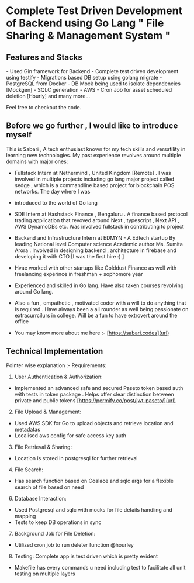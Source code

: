 <h1>Complete Test Driven Development of Backend using Go Lang " File Sharing & Management System " </h1>

<h2>Features and Stacks </h2>
- Used Gin framework for Backend 
- Complete test driven development using testify
- Migrations based DB setup using golang migrate
- PostgreSQL from Docker
- DB Mock being used to isolate dependencies  [Mockgen]
- SQLC generation
- AWS 
- Cron Job for asset scheduled deletion [Hourly]
 and many more...

 Feel free to checkout the code.


<h2>Before we go further , I would like to introduce myself </h2>

This is Sabari , A tech enthusiast known for my tech skills and versatility in learning new technologies. My past experience revolves around multiple domains with major ones:
- Fullstack Intern at Nethermind , United Kingdom [Remote] . I was involved in multiple projects including go lang major project called sedge , which is a commandline based project for blockchain POS networks. The day where I was
- introduced to the world of Go lang
- SDE Intern at Hashstack Finance , Bengaluru . A finance based protocol trading application that revoved around Next , typescript , Next API , AWS DynamoDBs etc. Was involved fullstack in contributing to project
- Backend and Infrastructure Intern at EDMYN - A Edtech startup By leading National level Computer science Academic author Ms. Sumita Arora . Involved in designing backend , architecture in firebase and developing it with CTO [I was the first hire :) ]
- Hvae worked with other startups like Golddust Finance as well with freelancing experince in freshman + sophomore year
- Experienced and skilled in Go lang. Have also taken courses revolving around Go lang. 
- Also a fun , empathetic , motivated coder with a will to do anything that is required . Have always been a all rounder as well being passionate on extracurrcilurs in college. Will be a fun to have extrovert around the office

- You may know more about me here :- [https://sabari.codes](url)

<h2>Technical Implementation</h2>

Pointer wise explanation :-
Requirements:
1. User Authentication & Authorization:
- Implemented an advanced safe and secured Paseto token based auth with tests in token package . Helps offer clear distinction between private and public tokens
  [https://permify.co/post/jwt-paseto/](url)

2. File Upload & Management:
- Used AWS SDK for Go to upload objects and retrieve location and metadatas
- Localised aws config for safe access key auth
  

3. File Retrieval & Sharing:
- Location is stored in postgresql for further retrieval

4. File Search:
- Has search function based on Coalace and sqlc args for a flexible search of file based on need


6. Database Interaction:
- Used Postgresql and sqlc with mocks for file details handling and mapping
- Tests to keep DB operations in sync


7. Background Job for File Deletion:
- Utilized cron job to run deleter function @hourley

8. Testing:
Complete app is test driven which is pretty evident
- Makefile has every commands u need including test to facilitate all unit testing on multiple layers




